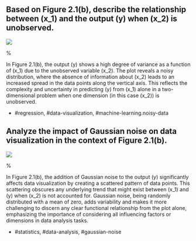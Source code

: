 ## Based on Figure 2.1(b), describe the relationship between \(x_1\) and the output \(y\) when \(x_2\) is unobserved.

![](https://cdn.mathpix.com/cropped/2024_05_10_9d5d7b4dd8479033db17g-1.jpg?height=407&width=406&top_left_y=329&top_left_x=852)

% 

In Figure 2.1(b), the output \(y\) shows a high degree of variance as a function of \(x_1\) due to the unobserved variable \(x_2\). The plot reveals a noisy distribution, where the absence of information about \(x_2\) leads to an increased spread in the data points along the vertical axis. This reflects the complexity and uncertainty in predicting \(y\) from \(x_1\) alone in a two-dimensional problem when one dimension (in this case \(x_2\)) is unobserved.

- #regression, #data-visualization, #machine-learning.noisy-data

## Analyze the impact of Gaussian noise on data visualization in the context of Figure 2.1(b).

![](https://cdn.mathpix.com/cropped/2024_05_10_9d5d7b4dd8479033db17g-1.jpg?height=407&width=406&top_left_y=329&top_left_x=852)

% 

In Figure 2.1(b), the addition of Gaussian noise to the output \(y\) significantly affects data visualization by creating a scattered pattern of data points. This scattering obscures any underlying trend that might exist between \(x_1\) and \(y\) when \(x_2\) is not accounted for. Gaussian noise, being randomly distributed with a mean of zero, adds variability and makes it more challenging to discern any clear functional relationship from the plot alone, emphasizing the importance of considering all influencing factors or dimensions in data analysis tasks.

- #statistics, #data-analysis, #gaussian-noise
